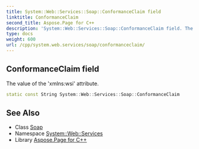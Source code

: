 ```yaml
---
title: System::Web::Services::Soap::ConformanceClaim field
linktitle: ConformanceClaim
second_title: Aspose.Page for C++
description: 'System::Web::Services::Soap::ConformanceClaim field. The value of the ''xmlns:wsi'' attribute in C++.'
type: docs
weight: 600
url: /cpp/system.web.services/soap/conformanceclaim/
---
```

## ConformanceClaim field


The value of the 'xmlns:wsi' attribute.

```cpp
static const String System::Web::Services::Soap::ConformanceClaim
```

## See Also

* Class [Soap](../)
* Namespace [System::Web::Services](../../)
* Library [Aspose.Page for C++](../../../)
